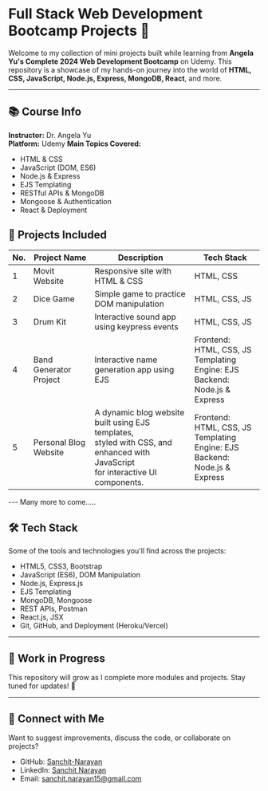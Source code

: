 # Full Stack Web Development Bootcamp Projects 🚀

Welcome to my collection of mini projects built while learning from **Angela Yu's Complete 2024 Web Development Bootcamp** on Udemy. This repository is a showcase of my hands-on journey into the world of **HTML, CSS, JavaScript, Node.js, Express, MongoDB, React**, and more.

---

## 📚 Course Info
**Instructor:** Dr. Angela Yu  
**Platform:** Udemy
**Main Topics Covered:**
- HTML & CSS
- JavaScript (DOM, ES6)
- Node.js & Express
- EJS Templating
- RESTful APIs & MongoDB
- Mongoose & Authentication
- React & Deployment


## 📁 Projects Included

| No. | Project Name            | Description                                           | Tech Stack                |
|-----|-------------------------|-------------------------------------------------------|---------------------------|
| 1   | Movit Website           | Responsive site with HTML & CSS                       | HTML, CSS                 |
| 2   | Dice Game               | Simple game to practice DOM manipulation              | HTML, CSS, JS             |
| 3   | Drum Kit                | Interactive sound app using keypress events           | HTML, CSS, JS             |
| 4   | Band Generator Project  | Interactive name generation app using EJS             | Frontend: HTML, CSS, JS <br> Templating Engine: EJS <br> Backend: Node.js & Express|
| 5   | Personal Blog Website   | A dynamic blog website built using EJS templates,<br>styled with CSS, and enhanced with JavaScript<br>for interactive UI components.    | Frontend: HTML, CSS, JS <br> Templating Engine: EJS <br> Backend: Node.js & Express|
                                             
                                                            
--- Many more to come.....

## 🛠 Tech Stack
Some of the tools and technologies you'll find across the projects:
- HTML5, CSS3, Bootstrap
- JavaScript (ES6), DOM Manipulation
- Node.js, Express.js
- EJS Templating
- MongoDB, Mongoose
- REST APIs, Postman
- React.js, JSX
- Git, GitHub, and Deployment (Heroku/Vercel)

---

## 🚧 Work in Progress
This repository will grow as I complete more modules and projects. Stay tuned for updates! 🌱

---

## 🤝 Connect with Me
Want to suggest improvements, discuss the code, or collaborate on projects?

- GitHub: [Sanchit-Narayan](https://github.com/Sanchit-Narayan)
- LinkedIn: [Sanchit Narayan](https://www.linkedin.com/in/sanchit-narayan-747192284/)
- Email: sanchit.narayan15@gmail.com
